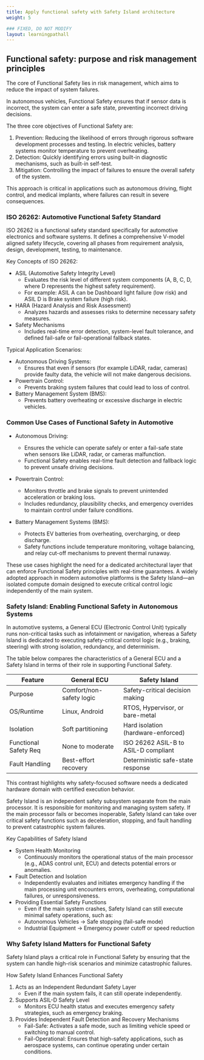 ```yaml
---
title: Apply functional safety with Safety Island architecture
weight: 5

### FIXED, DO NOT MODIFY
layout: learningpathall
---
```


## Functional safety: purpose and risk management principles


The core of Functional Safety lies in risk management, which aims to reduce the impact of system failures.

In autonomous vehicles, Functional Safety ensures that if sensor data is incorrect, the system can enter a safe state, preventing incorrect driving decisions.

The three core objectives of Functional Safety are:
1. Prevention: Reducing the likelihood of errors through rigorous software development processes and testing. In electric vehicles, battery systems monitor temperature to prevent overheating.
2. Detection: Quickly identifying errors using built-in diagnostic mechanisms, such as built-in self-test.
3. Mitigation: Controlling the impact of failures to ensure the overall safety of the system.

This approach is critical in applications such as autonomous driving, flight control, and medical implants, where failures can result in severe consequences.

### ISO 26262: Automotive Functional Safety Standard

ISO 26262 is a functional safety standard specifically for automotive electronics and software systems. It defines a comprehensive V-model aligned safety lifecycle, covering all phases from requirement analysis, design, development, testing, to maintenance.

Key Concepts of ISO 26262:
- ASIL (Automotive Safety Integrity Level)  
  - Evaluates the risk level of different system components (A, B, C, D, where D represents the highest safety requirement). 
  - For example: ASIL A can be Dashboard light failure (low risk) and ASIL D is Brake system failure (high risk).
- HARA (Hazard Analysis and Risk Assessment)  
  - Analyzes hazards and assesses risks to determine necessary safety measures.
- Safety Mechanisms 
  - Includes real-time error detection, system-level fault tolerance, and defined fail-safe or fail-operational fallback states. 

Typical Application Scenarios:
- Autonomous Driving Systems: 
  - Ensures that even if sensors (for example LiDAR, radar, cameras) provide faulty data, the vehicle will not make dangerous decisions.
- Powertrain Control: 
  - Prevents braking system failures that could lead to loss of control.
- Battery Management System (BMS): 
  - Prevents battery overheating or excessive discharge in electric vehicles.

### Common Use Cases of Functional Safety in Automotive

- Autonomous Driving:
  - Ensures the vehicle can operate safely or enter a fail-safe state when sensors like LiDAR, radar, or cameras malfunction.
  - Functional Safety enables real-time fault detection and fallback logic to prevent unsafe driving decisions.

- Powertrain Control: 
  - Monitors throttle and brake signals to prevent unintended acceleration or braking loss. 
  - Includes redundancy, plausibility checks, and emergency overrides to maintain control under failure conditions.

- Battery Management Systems (BMS): 
  - Protects EV batteries from overheating, overcharging, or deep discharge. 
  - Safety functions include temperature monitoring, voltage balancing, and relay cut-off mechanisms to prevent thermal runaway.

These use cases highlight the need for a dedicated architectural layer that can enforce Functional Safety principles with real-time guarantees.
A widely adopted approach in modern automotive platforms is the Safety Island—an isolated compute domain designed to execute critical control logic independently of the main system.

### Safety Island: Enabling Functional Safety in Autonomous Systems

In automotive systems, a General ECU (Electronic Control Unit) typically runs non-critical tasks such as infotainment or navigation, whereas a Safety Island is dedicated to executing safety-critical control logic (e.g., braking, steering) with strong isolation, redundancy, and determinism.

The table below compares the characteristics of a General ECU and a Safety Island in terms of their role in supporting Functional Safety.

| Feature               | General ECU                | Safety Island                        |
|------------------------|----------------------------|--------------------------------------|
| Purpose               | Comfort/non-safety logic | Safety-critical decision making      |
| OS/Runtime            | Linux, Android             | RTOS, Hypervisor, or bare-metal      |
| Isolation             | Soft partitioning          | Hard isolation (hardware-enforced)   |
| Functional Safety Req | None to moderate           | ISO 26262 ASIL-B to ASIL-D compliant |
| Fault Handling        | Best-effort recovery       | Deterministic safe-state response    |

This contrast highlights why safety-focused software needs a dedicated hardware domain with certified execution behavior.

Safety Island is an independent safety subsystem separate from the main processor. It is responsible for monitoring and managing system safety. If the main processor fails or becomes inoperable, Safety Island can take over critical safety functions such as deceleration, stopping, and fault handling to prevent catastrophic system failures.

Key Capabilities of Safety Island
- System Health Monitoring  
   - Continuously monitors the operational status of the main processor (e.g., ADAS control unit, ECU) and detects potential errors or anomalies.
- Fault Detection and Isolation
   - Independently evaluates and initiates emergency handling if the main processing unit encounters errors, overheating, computational failures, or unresponsiveness.
- Providing Essential Safety Functions
   - Even if the main system crashes, Safety Island can still execute minimal safety operations, such as:
   - Autonomous Vehicles → Safe stopping (fail-safe mode)
   - Industrial Equipment → Emergency power cutoff or speed reduction

### Why Safety Island Matters for Functional Safety

Safety Island plays a critical role in Functional Safety by ensuring that the system can handle high-risk scenarios and minimize catastrophic failures.

How Safety Island Enhances Functional Safety
1. Acts as an Independent Redundant Safety Layer
   - Even if the main system fails, it can still operate independently.
2. Supports ASIL-D Safety Level
   - Monitors ECU health status and executes emergency safety strategies, such as emergency braking.
3. Provides Independent Fault Detection and Recovery Mechanisms
   - Fail-Safe: Activates a safe mode, such as limiting vehicle speed or switching to manual control.
   - Fail-Operational: Ensures that high-safety applications, such as aerospace systems, can continue operating under certain conditions.

